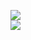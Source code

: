 [![](https://img.shields.io/badge/Made%20With-Github%20Spray-lightgrey.svg?style=for-the-badge&logo=github)](https://github.com/Annihil/github-spray#6320)  
[![](https://i.imgur.com/2DrTn0Z.gif)](https://github.com/Annihil/github-spray)